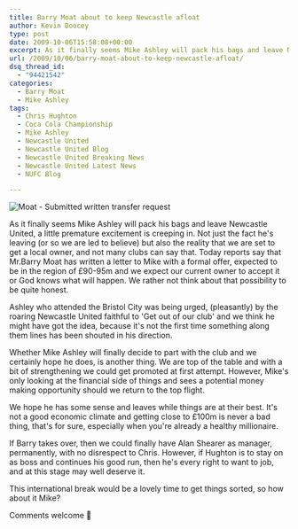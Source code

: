 ```yaml
---
title: Barry Moat about to keep Newcastle afloat
author: Kevin Doocey
type: post
date: 2009-10-06T15:58:08+00:00
excerpt: As it finally seems Mike Ashley will pack his bags and leave Newcastle United, a little premature..
url: /2009/10/06/barry-moat-about-to-keep-newcastle-afloat/
dsq_thread_id:
  - "94421542"
categories:
  - Barry Moat
  - Mike Ashley
tags:
  - Chris Hughton
  - Coca Cola Championship
  - Mike Ashley
  - Newcastle United
  - Newcastle United Blog
  - Newcastle United Breaking News
  - Newcastle United Latest News
  - NUFC Blog

---
```

![Moat - Submitted written transfer request](http://static.guim.co.uk/sys-images/Football/Pix/pictures/2009/8/24/1251109113926/Mike-Ashley-and-Barry-Moa-001.jpg)

As it finally seems Mike Ashley will pack his bags and leave Newcastle United, a little premature excitement is creeping in. Not just the fact he's leaving (or so we are led to believe) but also the reality that we are set to get a local owner, and not many clubs can say that. Today reports say that Mr.Barry Moat has written a letter to Mike with a formal offer, expected to be in the region  of £90-95m and we expect our current owner to accept it or God knows what will happen. We rather not think about that possibility to be quite honest.

Ashley who attended the Bristol City was being urged, (pleasantly) by the roaring Newcastle United faithful to 'Get out of our club' and we think he might have got the idea, because it's not the first time something along them lines has been shouted in his direction.

Whether Mike Ashley will finally decide to part with the club and we certainly hope he does, is another thing. We are top of the table and with a bit of strengthening we could get promoted at first attempt. However, Mike's only looking at the financial side of things and sees a potential money making opportunity should we return to the top flight.

We hope he has some sense and leaves while things are at their best. It's not a good economic climate and getting close to £100m is never a bad thing, that's for sure, especially when you're already a healthy millionaire.

If Barry takes over, then we could finally have Alan Shearer as manager, permanently, with no disrespect to Chris. However, if Hughton is to stay on as boss and continues his good run, then he's every right to want to job, and at this stage may well deserve it.

This international break would be a lovely time to get things sorted, so how about it Mike?

Comments welcome 🙂
